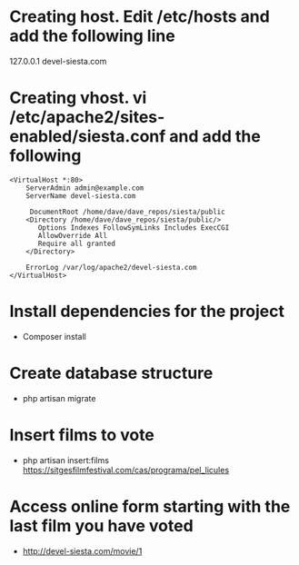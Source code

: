 # Creating host. Edit /etc/hosts and add the following line
 127.0.0.1       devel-siesta.com
# Creating vhost. vi /etc/apache2/sites-enabled/siesta.conf and add the following
```
<VirtualHost *:80>
    ServerAdmin admin@example.com
    ServerName devel-siesta.com

     DocumentRoot /home/dave/dave_repos/siesta/public
    <Directory /home/dave/dave_repos/siesta/public/>
       Options Indexes FollowSymLinks Includes ExecCGI
       AllowOverride All
       Require all granted
    </Directory>

    ErrorLog /var/log/apache2/devel-siesta.com
</VirtualHost>
```
# Install dependencies for the project
- Composer install

# Create database structure
- php artisan migrate

# Insert films to vote
- php artisan insert:films https://sitgesfilmfestival.com/cas/programa/pel_licules

# Access online form starting with the last film you have voted
- http://devel-siesta.com/movie/1